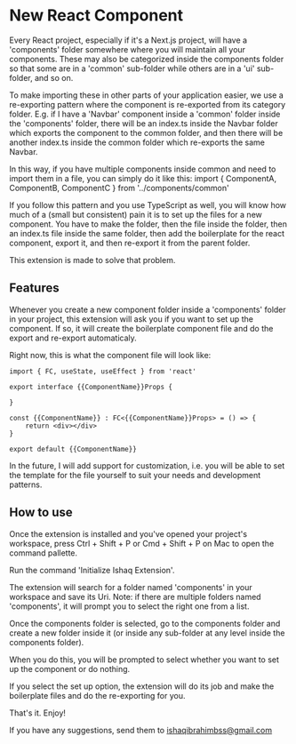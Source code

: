 # New React Component

Every React project, especially if it's a Next.js project, will have a 'components' folder somewhere where you will maintain all
your components. These may also be categorized inside the components folder so that some are in a 'common' sub-folder while others
are in a 'ui' sub-folder, and so on.

To make importing these in other parts of your application easier, we use a re-exporting pattern where the component is re-exported
from its category folder. E.g. if I have a 'Navbar' component inside a 'common' folder inside the 'components' folder, there will
be an index.ts inside the Navbar folder which exports the component to the common folder, and then there will be another index.ts
inside the common folder which re-exports the same Navbar.

In this way, if you have multiple components inside common and need to import them in a file, you can simply do it like this:
import { ComponentA, ComponentB, ComponentC } from '../components/common'

If you follow this pattern and you use TypeScript as well, you will know how much of a (small but consistent) pain it is to set up the files for a new component. You have to make the folder, then the file inside the folder, then an index.ts file inside the same
folder, then add the boilerplate for the react component, export it, and then re-export it from the parent folder.

This extension is made to solve that problem.

## Features

Whenever you create a new component folder inside a 'components' folder in your project, this extension will ask you if
you want to set up the component. If so, it will create the boilerplate component file and do the export and re-export
automaticaly.

Right now, this is what the component file will look like:

```
import { FC, useState, useEffect } from 'react'

export interface {{ComponentName}}Props {

}

const {{ComponentName}} : FC<{{ComponentName}}Props> = () => {
    return <div></div>
}

export default {{ComponentName}}
```

In the future, I will add support for customization, i.e. you will be able to set the template for the
file yourself to suit your needs and development patterns.

## How to use

Once the extension is installed and you've opened your project's workspace, press Ctrl + Shift + P or Cmd + Shift + P on Mac
to open the command pallette.

Run the command 'Initialize Ishaq Extension'.

The extension will search for a folder named 'components' in your workspace and save its Uri.
Note: if there are multiple folders named 'components', it will prompt you to select the right one from a list.

Once the components folder is selected, go to the components folder and create a new folder inside it (or inside any
sub-folder at any level inside the components folder).

When you do this, you will be prompted to select whether you want to set up the component or do nothing.

If you select the set up option, the extension will do its job and make the boilerplate files and do the re-exporting
for you.

That's it. Enjoy!

If you have any suggestions, send them to ishaqibrahimbss@gmail.com
